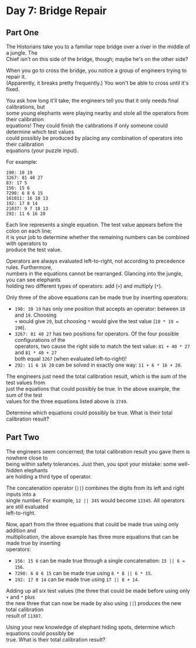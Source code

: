# Day 7: Bridge Repair  
## Part One  

The Historians take you to a familiar rope bridge over a river in the middle of a jungle. The  
Chief isn't on this side of the bridge, though; maybe he's on the other side?  

When you go to cross the bridge, you notice a group of engineers trying to repair it.  
(Apparently, it breaks pretty frequently.) You won't be able to cross until it's fixed.  

You ask how long it'll take; the engineers tell you that it only needs final calibrations, but  
some young elephants were playing nearby and stole all the operators from their calibration  
equations! They could finish the calibrations if only someone could determine which test values  
could possibly be produced by placing any combination of operators into their calibration  
equations (your puzzle input).  

For example:  

```  
190: 10 19  
3267: 81 40 27  
83: 17 5  
156: 15 6  
7290: 6 8 6 15  
161011: 16 10 13  
192: 17 8 14  
21037: 9 7 18 13  
292: 11 6 16 20  
```  

Each line represents a single equation. The test value appears before the colon on each line;  
it is your job to determine whether the remaining numbers can be combined with operators to  
produce the test value.  

Operators are always evaluated left-to-right, not according to precedence rules. Furthermore,  
numbers in the equations cannot be rearranged. Glancing into the jungle, you can see elephants  
holding two different types of operators: add (`+`) and multiply (`*`).  

Only three of the above equations can be made true by inserting operators:  

- `190: 10 19` has only one position that accepts an operator: between `10` and `19`. Choosing  
  `+` would give `29`, but choosing `*` would give the test value (`10 * 19 = 190`).  
- `3267: 81 40 27` has two positions for operators. Of the four possible configurations of the  
  operators, two cause the right side to match the test value: `81 + 40 * 27` and `81 * 40 + 27`  
  both equal `3267` (when evaluated left-to-right)!  
- `292: 11 6 16 20` can be solved in exactly one way: `11 + 6 * 16 + 20`.  

The engineers just need the total calibration result, which is the sum of the test values from  
just the equations that could possibly be true. In the above example, the sum of the test  
values for the three equations listed above is `3749`.  

Determine which equations could possibly be true. What is their total calibration result?

## Part Two  

The engineers seem concerned; the total calibration result you gave them is nowhere close to  
being within safety tolerances. Just then, you spot your mistake: some well-hidden elephants  
are holding a third type of operator.  

The concatenation operator (`||`) combines the digits from its left and right inputs into a  
single number. For example, `12 || 345` would become `12345`. All operators are still evaluated  
left-to-right.  

Now, apart from the three equations that could be made true using only addition and  
multiplication, the above example has three more equations that can be made true by inserting  
operators:  

- `156: 15 6` can be made true through a single concatenation: `15 || 6 = 156`.  
- `7290: 6 8 6 15` can be made true using `6 * 8 || 6 * 15`.  
- `192: 17 8 14` can be made true using `17 || 8 + 14`.  

Adding up all six test values (the three that could be made before using only `+` and `*` plus  
the new three that can now be made by also using `||`) produces the new total calibration  
result of `11387`.  

Using your new knowledge of elephant hiding spots, determine which equations could possibly be  
true. What is their total calibration result?  